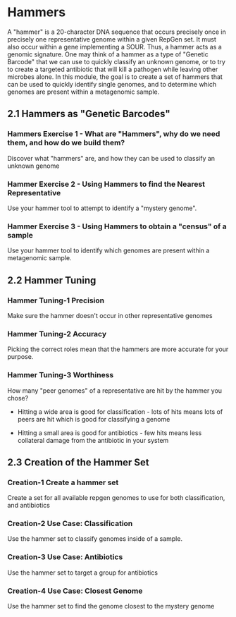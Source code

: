 # Hammers

A "hammer" is a 20-character DNA sequence that occurs precisely once in precisely one representative genome within a given RepGen set. It must also occur within a gene implementing a SOUR. Thus, a hammer acts as a genomic signature. One may think of a hammer as a type of "Genetic Barcode" that we can use to quickly classify an unknown genome, or to try to create a targeted antibiotic that will kill a pathogen while leaving other microbes alone. In this module, the goal is to create a set of hammers that can be used to quickly identify single genomes, and to determine which genomes are present within a metagenomic sample.

## 2.1 Hammers as "Genetic Barcodes"

### Hammers Exercise 1 - What are "Hammers", why do we need them, and how do we build them?
Discover what "hammers" are, and how they can be used to classify an unknown genome

### Hammer Exercise 2 - Using Hammers to find the Nearest Representative
Use your hammer tool to attempt to identify a "mystery genome".

### Hammer Exercise 3 - Using Hammers to obtain a "census" of a sample
Use your hammer tool to identify which genomes are present within a metagenomic sample.

## 2.2 Hammer Tuning

### Hammer Tuning-1 Precision
Make sure the hammer doesn't occur in other representative genomes

### Hammer Tuning-2 Accuracy
Picking the correct roles mean that the hammers are more accurate for your purpose.  

### Hammer Tuning-3 Worthiness
How many "peer genomes" of a representative are hit by the hammer you chose?

* Hitting a wide area is good for classification - lots of hits means lots of peers are hit which is good for classifying a genome

* Hitting a small area is good for antibiotics - few hits means less collateral damage from the antibiotic in your system

## 2.3 Creation of the Hammer Set

### Creation-1 Create a hammer set
Create a set for all available repgen genomes to use for both classification, and antibiotics

### Creation-2 Use Case: Classification
Use the hammer set to classify genomes inside of a sample.

### Creation-3 Use Case: Antibiotics
Use the hammer set to target a group for antibiotics

### Creation-4 Use Case: Closest Genome
Use the hammer set to find the genome closest to the mystery genome
